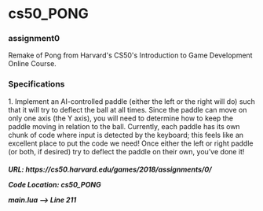 # cs50_PONG

<H3> assignment0 </H3>
  Remake of Pong from Harvard's CS50's Introduction to Game Development Online Course.
 
<H3> Specifications </H3>
  <p>1. Implement an AI-controlled paddle (either the left or the right will do) such that it will try to deflect the ball at all times. Since the paddle can move on only one axis (the Y axis), you will need to determine how to keep the paddle moving in relation to the ball. Currently, each paddle has its own chunk of code where input is detected by the keyboard; this feels like an excellent place to put the code we need! Once either the left or right paddle (or both, if desired) try to deflect the paddle on their own, you’ve done it!</p>
 
<H5>
<p>URL: https://cs50.harvard.edu/games/2018/assignments/0/</p>


Code Location: cs50_PONG
<p>main.lua --> Line 211</p>
